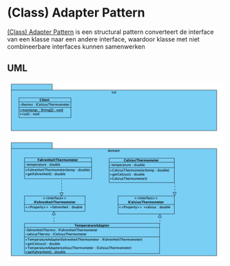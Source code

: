 # (Class) Adapter Pattern

[(Class) Adapter Pattern](https://refactoring.guru/design-patterns/adapter) is
een structural pattern converteert de interface van een klasse naar een andere
interface, waardoor klasse met niet combineerbare interfaces kunnen samenwerken

## UML

![(Class) Adapter Pattern UML](./uml/uml.png)
